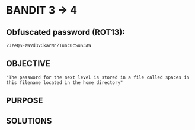 # BANDIT 3 -> 4

## Obfuscated password (ROT13): 

	2JzeQSEzWVd3VCkarNnZTunc0cSuS3AW

## OBJECTIVE
	
	"The password for the next level is stored in a file called spaces in this filename located in the home directory"

## PURPOSE


## SOLUTIONS





